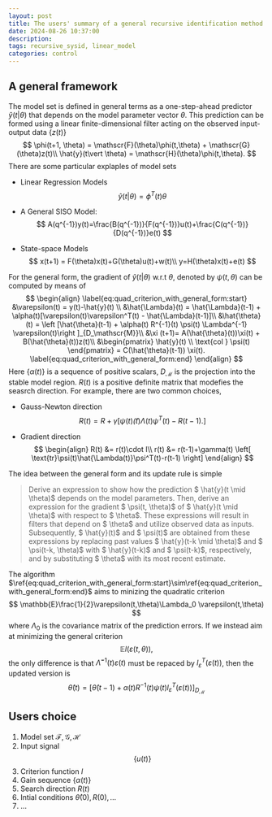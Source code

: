```yaml
---
layout: post
title: The users' summary of a general recursive identification method
date: 2024-08-26 10:37:00
description: 
tags: recursive_sysid, linear_model
categories: control
---
```


## A general framework

The model set is defined in general terms as a one-step-ahead predictor $\hat{y}(t \vert \theta)$ that depends on the model parameter vector $\theta$. This prediction can be formed using a linear finite-dimensional filter acting on the observed input-output data $\{z(t)\}$
$$
\phi(t+1, \theta) = \mathscr{F}(\theta)\phi(t,\theta) + \mathscr{G}(\theta)z(t)\\
\hat{y}(t\vert \theta) = \mathscr{H}(\theta)\phi(t,\theta).
$$
There are some particular explaples of model sets

- Linear Regression Models
  $$
  \hat{y}(t\vert \theta) = \phi^T(t)\theta
  $$
  
- A General SISO Model:
  $$
  A(q^{-1})y(t)=\frac{B(q^{-1})}{F(q^{-1})}u(t)+\frac{C(q^{-1})}{D(q^{-1})}e(t)
  $$
  
- State-space Models
  $$
  x(t+1) = F(\theta)x(t)+G(\theta)u(t)+w(t)\\
  y=H(\theta)x(t)+e(t)
  $$



For the general form, the gradient of $\hat{y}(t \vert \theta)$ w.r.t $\theta$, denoted by $\psi(t,\theta)$ can be computed by means of 
$$
\begin{align}
\label{eq:quad_criterion_with_general_form:start}
&\varepsilon(t) = y(t)-\hat{y}(t) \\
&\hat{\Lambda}(t) = \hat{\Lambda}(t-1) + \alpha(t)[\varepsilon(t)\varepsilon^T(t) - \hat{\Lambda}(t-1)]\\
&\hat{\theta}(t) = \left [\hat{\theta}(t-1) + \alpha(t) R^{-1}(t) \psi(t) \Lambda^{-1} \varepsilon(t)\right ]_{D_\mathscr{M}}\\
&\xi (t+1)= A(\hat{\theta}(t))\xi(t) + B(\hat{\theta}(t))z(t)\\
&\begin{pmatrix}
   \hat{y}(t) \\
   \text{col } \psi(t)
   \end{pmatrix} = C(\hat{\theta}(t-1)) \xi(t).
   \label{eq:quad_criterion_with_general_form:end}
\end{align}
$$
Here $\{\alpha(t)\}$ is a sequence of positive scalars, $D_\mathscr{M}$ is the projection into the stable model region. $R(t)$ is a positive definite matrix that modefies the seasrch direction. For example, there are two common choices,

- Gauss-Newton direction
  $$
  R(t)=R+\gamma\left[
  \psi(t)\hat(t){\Lambda(t)}\psi^T(t)-R(t-1).
  \right]
  $$
  
- Gradient direction
  $$
  \begin{align}
  R(t) &= r(t)\cdot I\\
  r(t) &= r(t-1)+\gamma(t) \left[
  \text{tr}\psi(t)\hat{\Lambda(t)}\psi^T(t)-r(t-1)
  \right]
  \end{align}
  $$

The idea between the general form and its update rule is simple

> Derive an expression to show how the prediction $ \hat{y}(t \mid \theta)$ depends on the model parameters. Then, derive an expression for the gradient $ \psi(t, \theta)$ of $ \hat{y}(t \mid \theta)$ with respect to $ \theta$. These expressions will result in filters that depend on $ \theta$ and utilize observed data as inputs. Subsequently, $ \hat{y}(t)$ and $ \psi(t)$ are obtained from these expressions by replacing past values $ \hat{y}(t-k \mid \theta)$ and $ \psi(t-k, \theta)$ with $ \hat{y}(t-k)$ and $ \psi(t-k)$, respectively, and by substituting $ \theta$ with its most recent estimate.

The algorithm $\ref{eq:quad_criterion_with_general_form:start}\sim\ref{eq:quad_criterion_with_general_form:end}$  aims to minizing the quadratic criterion
$$
\mathbb{E}\frac{1}{2}\varepsilon(t,\theta)\Lambda_0 \varepsilon(t,\theta)
$$
where $\Lambda_0$ is the covariance matrix of the prediction errors. If we instead aim at minimizing the general criterion
$$
\mathbb{E} l(\varepsilon(t,\theta)),
$$
the only difference is that $\hat{\Lambda}^{-1}(t)\varepsilon(t)$ must be repaced by $l_\varepsilon^T(\varepsilon(t))$, then the updated version is 
$$
\hat{\theta}(t) = \left [\hat{\theta}(t-1) + \alpha(t) R^{-1}(t) \psi(t) l_\varepsilon^T(\varepsilon(t))\right ]_{D_\mathscr{M}}
$$


## Users choice

1. Model set $\mathscr{F},\mathscr{G},\mathscr{H}$
2. Input signal $$\{ u(t)\}$$
3. Criterion function $l$
4. Gain sequence $\{ \alpha(t)\}$
5. Search direction $R(t)$
6. Intial conditions $\hat{\theta}(0), R(0),\dots$
7. $\dots$

